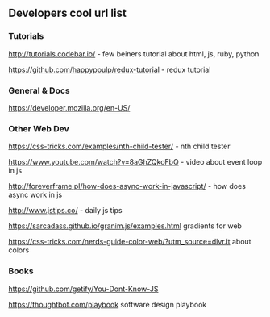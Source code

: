 ## Developers cool url list

### Tutorials

http://tutorials.codebar.io/ - few beiners tutorial about html, js, ruby, python

https://github.com/happypoulp/redux-tutorial - redux tutorial


### General & Docs

https://developer.mozilla.org/en-US/ 


### Other Web Dev

https://css-tricks.com/examples/nth-child-tester/ - nth child tester

https://www.youtube.com/watch?v=8aGhZQkoFbQ - video about event loop in js

http://foreverframe.pl/how-does-async-work-in-javascript/ - how does async work in js

http://www.jstips.co/ - daily js tips

https://sarcadass.github.io/granim.js/examples.html  gradients for web

https://css-tricks.com/nerds-guide-color-web/?utm_source=dlvr.it about colors


### Books

https://github.com/getify/You-Dont-Know-JS

https://thoughtbot.com/playbook software design playbook 

